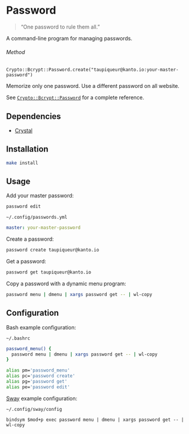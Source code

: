# Password

<img src="https://github.com/FortAwesome/Font-Awesome/raw/master/svgs/solid/lock.svg" height="16" align="right">

> “One password to rule them all.”

A command-line program for managing passwords.

###### Method

``` crystal
Crypto::Bcrypt::Password.create("taupiqueur@kanto.io:your-master-password")
```

Memorize only one password.
Use a different password on all website.

See [`Crypto::Bcrypt::Password`] for a complete reference.

[`Crypto::Bcrypt::Password`]: https://crystal-lang.org/api/Crypto/Bcrypt/Password.html

## Dependencies

- [Crystal]

[Crystal]: https://crystal-lang.org

## Installation

``` sh
make install
```

## Usage

Add your master password:

``` sh
password edit
```

`~/.config/passwords.yml`

``` yaml
master: your-master-password
```

Create a password:

``` sh
password create taupiqueur@kanto.io
```

Get a password:

``` sh
password get taupiqueur@kanto.io
```

Copy a password with a dynamic menu program:

``` sh
password menu | dmenu | xargs password get -- | wl-copy
```

## Configuration

Bash example configuration:

`~/.bashrc`

``` sh
password_menu() {
  password menu | dmenu | xargs password get -- | wl-copy
}

alias pm='password_menu'
alias pc='password create'
alias pg='password get'
alias pe='password edit'
```

[Sway] example configuration:

`~/.config/sway/config`

```
bindsym $mod+p exec password menu | dmenu | xargs password get -- | wl-copy
```

[Sway]: https://swaywm.org
